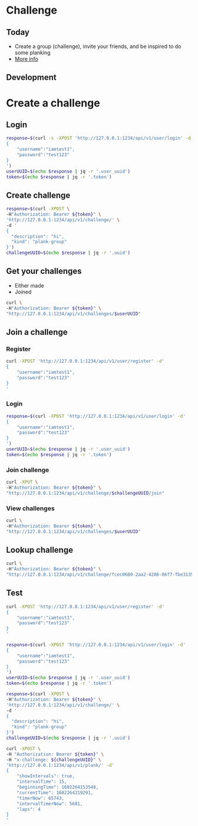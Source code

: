# Challenge
## Today
- Create a group (challenge), invite your friends, and be inspired to do some planking
- [More info](./ideas/challenges.md)

## Development

# Create a challenge
## Login
```sh
response=$(curl -s -XPOST 'http://127.0.0.1:1234/api/v1/user/login' -d'
{
    "username":"iamtest1",
    "password":"test123"
}
')
userUUID=$(echo $response | jq -r '.user_uuid')
token=$(echo $response | jq -r '.token')
```

## Create challenge
```sh
response=$(curl -XPOST \
-H"Authorization: Bearer ${token}" \
'http://127.0.0.1:1234/api/v1/challenge/' \
-d '
{
  "description": "hi",
  "kind": "plank-group"
}')
challengeUUID=$(echo $response | jq -r '.uuid')
```

## Get your challenges
- Either made
- Joined

```sh
curl \
-H"Authorization: Bearer ${token}" \
"http://127.0.0.1:1234/api/v1/challenges/$userUUID"
```

## Join a challenge
### Register
```sh
curl -XPOST 'http://127.0.0.1:1234/api/v1/user/register' -d'
{
    "username":"iamtest1",
    "password":"test123"
}
'
```

### Login
```sh
response=$(curl -XPOST 'http://127.0.0.1:1234/api/v1/user/login' -d'
{
    "username":"iamtest1",
    "password":"test123"
}
')
userUUID=$(echo $response | jq -r '.user_uuid')
token=$(echo $response | jq -r '.token')
```

### Join challenge
```sh
curl -XPUT \
-H"Authorization: Bearer ${token}" \
"http://127.0.0.1:1234/api/v1/challenge/$challengeUUID/join"
```

### View challenges
```sh
curl \
-H"Authorization: Bearer ${token}" \
"http://127.0.0.1:1234/api/v1/challenges/$userUUID"
```

## Lookup challenge
```sh
curl \
-H"Authorization: Bearer ${token}" \
"http://127.0.0.1:1234/api/v1/challenge/fcec0680-2aa2-4286-86f7-fbe3135722d8"
```


## Test
```sh
curl -XPOST 'http://127.0.0.1:1234/api/v1/user/register' -d'
{
    "username":"iamtest1",
    "password":"test123"
}
'

response=$(curl -XPOST 'http://127.0.0.1:1234/api/v1/user/login' -d'
{
    "username":"iamtest1",
    "password":"test123"
}
')
userUUID=$(echo $response | jq -r '.user_uuid')
token=$(echo $response | jq -r '.token')

response=$(curl -XPOST \
-H"Authorization: Bearer ${token}" \
'http://127.0.0.1:1234/api/v1/challenge/' \
-d '
{
  "description": "hi",
  "kind": "plank-group"
}')
challengeUUID=$(echo $response | jq -r '.uuid')

curl -XPOST \
-H "Authorization: Bearer ${token}" \
-H "x-challenge: ${challengeUUID}" \
'http://127.0.0.1:1234/api/v1/plank/' -d'
{
    "showIntervals": true,
    "intervalTime": 15,
    "beginningTime": 1602264153548,
    "currentTime": 1602264219291,
    "timerNow": 65743,
    "intervalTimerNow": 5681,
    "laps": 4
}
'
```
